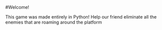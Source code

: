 #Welcome!

This game was made entirely in Python! Help our friend eliminate all the enemies that are roaming around the platform
